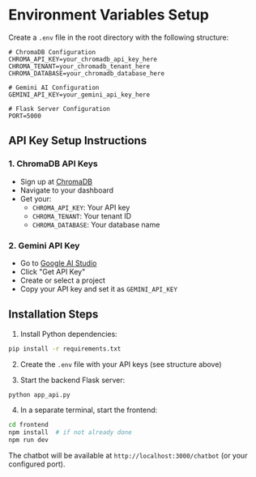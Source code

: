 # Environment Variables Setup

Create a `.env` file in the root directory with the following structure:

```env
# ChromaDB Configuration
CHROMA_API_KEY=your_chromadb_api_key_here
CHROMA_TENANT=your_chromadb_tenant_here
CHROMA_DATABASE=your_chromadb_database_here

# Gemini AI Configuration
GEMINI_API_KEY=your_gemini_api_key_here

# Flask Server Configuration
PORT=5000
```

## API Key Setup Instructions

### 1. ChromaDB API Keys
- Sign up at [ChromaDB](https://www.trychroma.com/)
- Navigate to your dashboard
- Get your:
  - `CHROMA_API_KEY`: Your API key
  - `CHROMA_TENANT`: Your tenant ID
  - `CHROMA_DATABASE`: Your database name

### 2. Gemini API Key
- Go to [Google AI Studio](https://aistudio.google.com/)
- Click "Get API Key"
- Create or select a project
- Copy your API key and set it as `GEMINI_API_KEY`

## Installation Steps

1. Install Python dependencies:
```bash
pip install -r requirements.txt
```

2. Create the `.env` file with your API keys (see structure above)

3. Start the backend Flask server:
```bash
python app_api.py
```

4. In a separate terminal, start the frontend:
```bash
cd frontend
npm install  # if not already done
npm run dev
```

The chatbot will be available at `http://localhost:3000/chatbot` (or your configured port).
